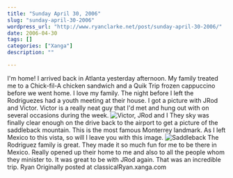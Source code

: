 ```yaml
---
title: "Sunday April 30, 2006"
slug: "sunday-april-30-2006"
wordpress_url: "http://www.ryanclarke.net/post/sunday-april-30-2006/"
date: 2006-04-30
tags: []
categories: ["Xanga"]
description: ""

---
```


I'm home!
I arrived back in Atlanta yesterday afternoon. My family treated me to a Chick-fil-A chicken sandwich and a Quik Trip frozen cappuccino before we went home. I love my family.
The night before I left the Rodriguezes had a youth meeting at their house. I got a picture with JRod and Victor. Victor is a really neat guy that I'd met and hung out with on several occasions during the week.
![Victor, JRod and I](http://img.photobucket.com/albums/v300/classicalRyan/Mexico/WithVictor.jpg)
They sky was finally clear enough on the drive back to the airport to get a picture of the saddleback mountain. This is the most famous Monterrey landmark. As I left Mexico to this vista, so will I leave you with this image.
![Saddleback](http://img.photobucket.com/albums/v300/classicalRyan/Mexico/Saddleback.jpg)
The Rodriguez family is great. They made it so much fun for me to be there in Mexico. Really opened up their home to me and also to all the people whom they minister to. It was great to be with JRod again.
That was an incredible trip.
Ryan
Originally posted at classicalRyan.xanga.com
